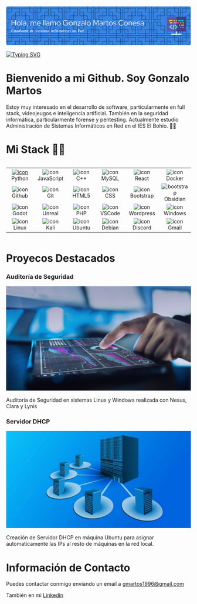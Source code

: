 ![Header](./img/gonzalo_header.png)

[![Typing SVG](https://readme-typing-svg.demolab.com?font=Fira+Code&pause=1000&color=6B2EF7&width=435&lines=S%C3%A9+la+mejor+versi%C3%B3n+de+t%C3%AD+mismo)](https://git.io/typing-svg)

# Bienvenido a mi Github. Soy Gonzalo Martos 

Estoy muy interesado en el desarrollo de software, particularmente en full stack, videojeugos e inteligencia artificial. También en la seguridad informática, particularmente forense y pentesting. Actualmente estudio Administración de Sistemas Informáticos en Red en el IES El Bohío. 🙆‍♂️

# Mi Stack :man_technologist:

<div style="display: flex; align-items: flex-start; align: center">
<table align="center">
  <tr>
    </td>
    <td align="center" width="96">
      <a href="#macropower-tech">
        <img src="https://techstack-generator.vercel.app/python-icon.svg" alt="icon" width="65" height="65" />
      </a>
      <br>Python
    </td>
    <td align="center" width="96">
        <img src="https://techstack-generator.vercel.app/js-icon.svg" alt="icon" width="65" height="65" />
      <br>JavaScript
    </td>
    <td align="center" width="96">
        <img src="https://techstack-generator.vercel.app/cpp-icon.svg" alt="icon" width="65" height="65" />
      <br>C++
    </td>
    <td align="center" width="96">
        <img src="https://techstack-generator.vercel.app/mysql-icon.svg" alt="icon" width="65" height="65" />
      <br>MySQL
    </td>
    <td align="center" width="96">
        <img src="https://techstack-generator.vercel.app/react-icon.svg" alt="icon" width="65" height="65" />
      <br>React
    </td>
    <td align="center" width="96">
        <img src="https://techstack-generator.vercel.app/docker-icon.svg" alt="icon" width="65" height="65" />
      <br>Docker
    </td>
  </tr>
  <tr>
    <td align="center" width="96">
        <img src="https://techstack-generator.vercel.app/github-icon.svg" alt="icon" width="65" height="65" />
      <br>Github
    </td>
    <td align="center" width="96"> 
        <img src="https://user-images.githubusercontent.com/25181517/192108372-f71d70ac-7ae6-4c0d-8395-51d8870c2ef0.png" width="48" height="48" alt="icon" />
      <br>Git
    </td>
    <td align="center"  width="96">
        <img src="https://skillicons.dev/icons?i=html" width="48" height="48" alt="icon" />
      <br>HTML5
    </td>
    <td align="center" width="96">
        <img src="https://skillicons.dev/icons?i=css" width="48" height="48" alt="icon" />
      <br>CSS
    </td>
    <td align="center"  width="96">
        <img src="https://skillicons.dev/icons?i=bootstrap" width="48" height="48" alt="icon" />
      <br>Bootstrap
    </td>
    <td align="center"  width="96">
        <img src="https://skillicons.dev/icons?i=obsidian" width="48" height="48" alt="bootstrap" />
      <br>Obsidian
    </td>
    </tr>
    <tr>
    <td align="center"  width="96">
       <img src="https://skillicons.dev/icons?i=godot" width="48" height="48" alt="icon" />
      <br>Godot
    </td>
    <td align="center"  width="96">
      <img src="https://skillicons.dev/icons?i=unreal" width="48" height="48" alt="icon" />
      <br>Unreal
    </td>
    <td align="center"  width="96">
      <img src="https://skillicons.dev/icons?i=php" width="48" height="48" alt="icon" />
      <br>PHP
    </td>
    <td align="center"  width="96">
      <img src="https://skillicons.dev/icons?i=vscode" width="48" height="48" alt="icon" />
      <br>VSCode
    </td>
    <td align="center"  width="96">
      <img src="https://skillicons.dev/icons?i=wordpress" width="48" height="48" alt="icon" />
      <br>Wordpress
    </td>
    <td align="center"  width="96">
      <img src="https://skillicons.dev/icons?i=windows" width="48" height="48" alt="icon" />
      <br>Windows
    </td>
    </tr>
    <tr>
    <td align="center"  width="96">
      <img src="https://skillicons.dev/icons?i=linux" width="48" height="48" alt="icon" />
      <br>Linux
    </td>
    <td align="center"  width="96">
      <img src="https://skillicons.dev/icons?i=kali" width="48" height="48" alt="icon" />
      <br>Kali
    </td>
    <td align="center"  width="96">
      <img src="https://skillicons.dev/icons?i=ubuntu" width="48" height="48" alt="icon" />
      <br>Ubuntu
    </td>
    <td align="center"  width="96">
      <img src="https://skillicons.dev/icons?i=debian" width="48" height="48" alt="icon" />
      <br>Debian
    </td>
    <td align="center"  width="96">
      <img src="https://skillicons.dev/icons?i=discord" width="48" height="48" alt="icon" />
      <br>Discord
    </td>
    <td align="center"  width="96">
      <img src="https://skillicons.dev/icons?i=gmail" width="48" height="48" alt="icon" />
      <br>Gmail
    </td>
    </tr>
    </table>
    </div>

# Proyecos Destacados

### Auditoría de Seguridad

![auditoria](./img/auditoria.jpg)

Auditoría de Seguridad en sistemas Linux y Windows realizada con Nesus, Clara y Lynis


### Servidor DHCP

![dhcp](./img/dhct.jpg)

Creación de Servidor DHCP en máquina Ubuntu para asignar automaticamente las IPs al resto de máquinas en la red local.


# Información de Contacto

Puedes contactar conmigo enviando un email a [gmartos1996@gmail.com](mailto:gmartos1996@gmail.com)

También en mi [Linkedin](https://www.linkedin.com/in/gmartosmc/)
